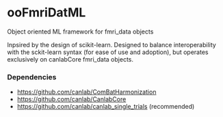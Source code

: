 # ooFmriDatML
Object oriented ML framework for fmri_data objects

Inpsired by the design of scikit-learn. Designed to balance interoperability
with the sckit-learn syntax (for ease of use and adoption), but operates 
exclusively on canlabCore fmri_data objects.

### Dependencies
* https://github.com/canlab/ComBatHarmonization
* https://github.com/canlab/CanlabCore
* https://github.com/canlab/canlab_single_trials (recommended)

